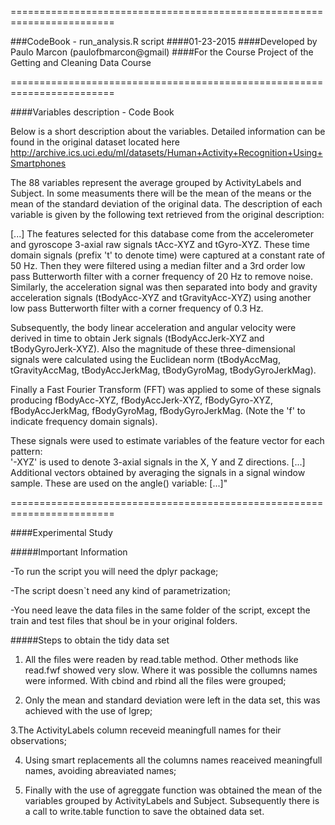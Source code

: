 ========================================================================

###CodeBook - run_analysis.R script
####01-23-2015
####Developed by Paulo Marcon (paulofbmarcon@gmail)
####For the Course Project of the Getting and Cleaning Data Course

========================================================================

####Variables description - Code Book

Below is a short description about the variables. Detailed information can be found in the original dataset located here http://archive.ics.uci.edu/ml/datasets/Human+Activity+Recognition+Using+Smartphones
 
 The 88 variables represent the average grouped by ActivityLabels and Subject. In some measuments there will be the mean of the means or the mean of the standard deviation of the original data. The description of each variable is given by the following text retrieved from the original description:
 
 [...]
The features selected for this database come from the accelerometer and gyroscope 3-axial raw signals tAcc-XYZ and tGyro-XYZ. These time domain signals (prefix 't' to denote time) were captured at a constant rate of 50 Hz. Then they were filtered using a median filter and a 3rd order low pass Butterworth filter with a corner frequency of 20 Hz to remove noise. Similarly, the acceleration signal was then separated into body and gravity acceleration signals (tBodyAcc-XYZ and tGravityAcc-XYZ) using another low pass Butterworth filter with a corner frequency of 0.3 Hz. 

Subsequently, the body linear acceleration and angular velocity were derived in time to obtain Jerk signals (tBodyAccJerk-XYZ and tBodyGyroJerk-XYZ). Also the magnitude of these three-dimensional signals were calculated using the Euclidean norm (tBodyAccMag, tGravityAccMag, tBodyAccJerkMag, tBodyGyroMag, tBodyGyroJerkMag). 

Finally a Fast Fourier Transform (FFT) was applied to some of these signals producing fBodyAcc-XYZ, fBodyAccJerk-XYZ, fBodyGyro-XYZ, fBodyAccJerkMag, fBodyGyroMag, fBodyGyroJerkMag. (Note the 'f' to indicate frequency domain signals). 

These signals were used to estimate variables of the feature vector for each pattern:  
'-XYZ' is used to denote 3-axial signals in the X, Y and Z directions.
[...]
Additional vectors obtained by averaging the signals in a signal window sample. These are used on the angle() variable:
[...]"
 

========================================================================

####Experimental Study

#####Important Information

-To run the script you will need the dplyr package;

-The script doesn`t need any kind of parametrization;

-You need leave the data files in the same folder of the script, except the train and test files that shoul be in your original folders.

#####Steps to obtain the tidy data set

1. All the files were readen by read.table method. Other methods like read.fwf showed very slow. Where it was possible the collumns names were informed. With cbind and rbind all the files were grouped;

2. Only the mean and standard deviation were left in the data set, this was achieved with the use of lgrep;

3.The ActivityLabels column receveid meaningfull names for their observations;

4. Using smart replacements all the columns names reaceived meaningfull names, avoiding abreaviated names;

5. Finally with the use of agreggate function was obtained the mean of the variables grouped by ActivityLabels and Subject. Subsequently there is a call to write.table function to save the obtained data set.

